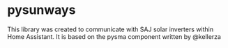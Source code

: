 # pysunways
This library was created to communicate with SAJ solar inverters within Home Assistant. It is based on the pysma component written by @kellerza
